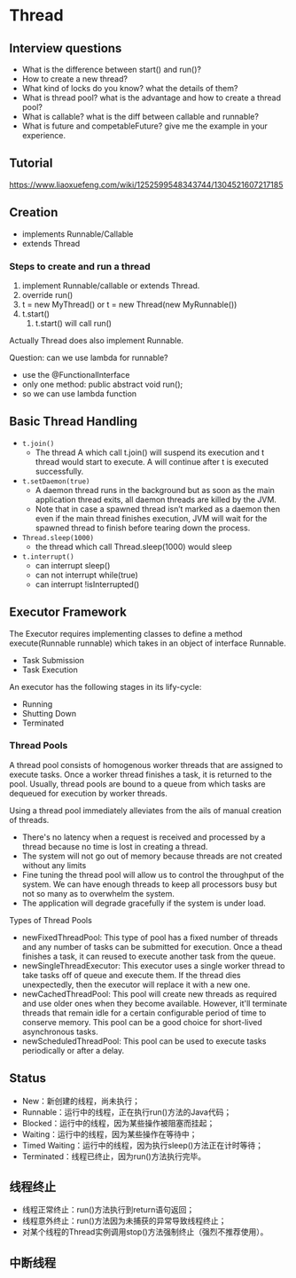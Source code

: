 # Thread

## Interview questions
* What is the difference between start() and run()?
* How to create a new thread?
* What kind of locks do you know? what the details of them?
* What is thread pool? what is the advantage and how to create a thread pool?
* What is callable? what is the diff between callable and runnable?
* What is future and competableFuture? give me the example in your experience.

## Tutorial
https://www.liaoxuefeng.com/wiki/1252599548343744/1304521607217185

## Creation
* implements Runnable/Callable
* extends Thread

### Steps to create and run a thread
1. implement Runnable/callable or extends Thread.
2. override run()
3. t = new MyThread() or t = new Thread(new MyRunnable())
4. t.start()
   1. t.start() will call run()

Actually Thread does also implement Runnable.

Question: can we use lambda for runnable?
* use the @FunctionalInterface
* only one method: public abstract void run();
* so we can use lambda function

## Basic Thread Handling
* `t.join()`
  * The thread A which call t.join() will suspend its execution and t thread would start to execute. A will continue after t is executed successfully.
* `t.setDaemon(true)`
  * A daemon thread runs in the background but as soon as the main application thread exits, all daemon threads are killed by the JVM.
  * Note that in case a spawned thread isn’t marked as a daemon then even if the main thread finishes execution, JVM will wait for the spawned thread to finish before tearing down the process.
* `Thread.sleep(1000)`
  * the thread which call Thread.sleep(1000) would sleep
* `t.interrupt()`
  * can interrupt sleep()
  * can not interrupt while(true)
  * can interrupt !isInterrupted()

## Executor Framework
The Executor requires implementing classes to define a method execute(Runnable runnable) which takes in an object of interface Runnable.
* Task Submission
* Task Execution

An executor has the following stages in its lify-cycle:
* Running
* Shutting Down
* Terminated

### Thread Pools
A thread pool consists of homogenous worker threads that are assigned to execute tasks. Once a worker thread finishes a task, it is returned to the pool. Usually, thread pools are bound to a queue from which tasks are dequeued for execution by worker threads.

Using a thread pool immediately alleviates from the ails of manual creation of threads.

* There's no latency when a request is received and processed by a thread because no time is lost in creating a thread.
* The system will not go out of memory because threads are not created without any limits
* Fine tuning the thread pool will allow us to control the throughput of the system. We can have enough threads to keep all processors busy but not so many as to overwhelm the system.
* The application will degrade gracefully if the system is under load.

Types of Thread Pools
* newFixedThreadPool: This type of pool has a fixed number of threads and any number of tasks can be submitted for execution. Once a thead finishes a task, it can reused to execute another task from the queue.
* newSingleThreadExecutor: This executor uses a single worker thread to take tasks off of queue and execute them. If the thread dies unexpectedly, then the executor will replace it with a new one.
* newCachedThreadPool: This pool will create new threads as required and use older ones when they become available. However, it'll terminate threads that remain idle for a certain configurable period of time to conserve memory. This pool can be a good choice for short-lived asynchronous tasks.
* newScheduledThreadPool: This pool can be used to execute tasks periodically or after a delay.

## Status
* New：新创建的线程，尚未执行；
* Runnable：运行中的线程，正在执行run()方法的Java代码；
* Blocked：运行中的线程，因为某些操作被阻塞而挂起；
* Waiting：运行中的线程，因为某些操作在等待中；
* Timed Waiting：运行中的线程，因为执行sleep()方法正在计时等待；
* Terminated：线程已终止，因为run()方法执行完毕。

## 线程终止
* 线程正常终止：run()方法执行到return语句返回；
* 线程意外终止：run()方法因为未捕获的异常导致线程终止；
* 对某个线程的Thread实例调用stop()方法强制终止（强烈不推荐使用）。

## 中断线程
